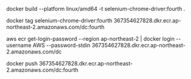 docker build --platform linux/amd64 -t selenium-chrome-driver:fourth .

docker tag selenium-chrome-driver:fourth 367354627828.dkr.ecr.ap-northeast-2.amazonaws.com/dc:fourth

aws ecr get-login-password --region ap-northeast-2 | docker login --username AWS --password-stdin 367354627828.dkr.ecr.ap-northeast-2.amazonaws.com/dc

docker push 367354627828.dkr.ecr.ap-northeast-2.amazonaws.com/dc:fourth
